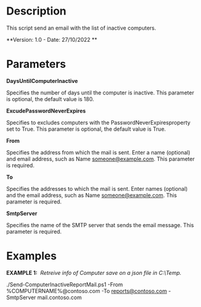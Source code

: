 # Description
This script send an email with the list of inactive computers.

**Version: 1.0 - Date: 27/10/2022 **
# Parameters

**DaysUntilComputerInactive**

Specifies the number of days until the computer is inactive. This parameter is optional, the default value is 180.

**ExcudePasswordNeverExpires**

Specifies to excludes computers with the PasswordNeverExpiresproperty set to True. This parameter is optional, the default value is True.

**From**

Specifies the address from which the mail is sent. Enter a name (optional) and email address, such as Name <someone@example.com>. This parameter is required.

**To**

Specifies the addresses to which the mail is sent. Enter names (optional) and the email address, such as Name <someone@example.com>. This parameter is required.

**SmtpServer**

Specifies the name of the SMTP server that sends the email message. This parameter is required.

# Examples
**EXAMPLE 1:**  *Retreive info of Computer save on a json file in C:\Temp.*

./Send-ComputerInactiveReportMail.ps1 -From %COMPUTERNAME%@contoso.com -To reports@contoso.com -SmtpServer mail.contoso.com
